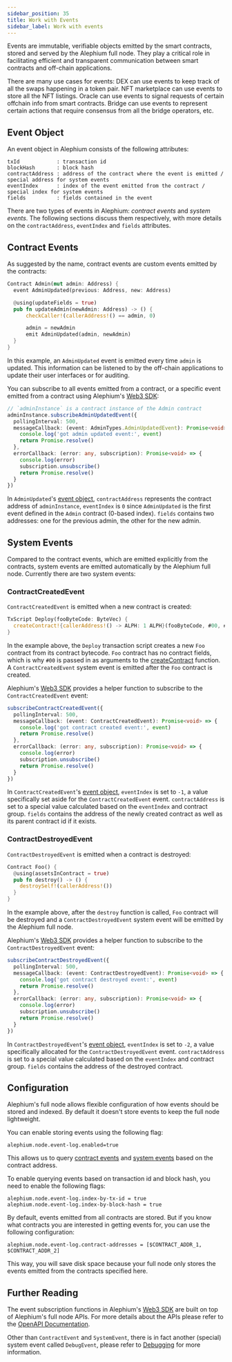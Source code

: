 ```yaml
---
sidebar_position: 35
title: Work with Events
sidebar_label: Work with events
---
```


Events are immutable, verifiable objects emitted by the smart
contracts, stored and served by the Alephium full node. They play a
critical role in facilitating efficient and transparent communication
between smart contracts and off-chain applications.

There are many use cases for events: DEX can use events to keep track
of all the swaps happening in a token pair. NFT marketplace can use
events to store all the NFT listings. Oracle can use events to signal
requests of certain offchain info from smart contracts. Bridge can use
events to represent certain actions that require consensus from all
the bridge operators, etc.

## Event Object

An event object in Alephium consists of the following attributes:

```
txId            : transaction id
blockHash       : block hash
contractAddress : address of the contract where the event is emitted / special address for system events
eventIndex      : index of the event emitted from the contract / special index for system events
fields          : fields contained in the event
```

There are two types of events in Alephium: *contract events* and
*system events*. The following sections discuss them respectively,
with more details on the `contractAddress`, `eventIndex` and `fields`
attributes.

## Contract Events

As suggested by the name, contract events are custom events emitted by
the contracts:

```rust
Contract Admin(mut admin: Address) {
  event AdminUpdated(previous: Address, new: Address)

  @using(updateFields = true)
  pub fn updateAdmin(newAdmin: Address) -> () {
      checkCaller!(callerAddress!() == admin, 0)

      admin = newAdmin
      emit AdminUpdated(admin, newAdmin)
  }
}
```

In this example, an `AdminUpdated` event is emitted every time `admin`
is updated. This information can be listened to by the off-chain
applications to update their user interfaces or for auditing.

You can subscribe to all events emitted from a contract, or a specific
event emitted from a contract using Alephium's [Web3
SDK](/sdk/getting-started):

```typescript
// `adminInstance` is a contract instance of the Admin contract
adminInstance.subscribeAdminUpdatedEvent({
  pollingInterval: 500,
  messageCallback: (event: AdminTypes.AdminUpdatedEvent): Promise<void> => {
    console.log('got admin updated event:', event)
    return Promise.resolve()
  },
  errorCallback: (error: any, subscription): Promise<void> => {
    console.log(error)
    subscription.unsubscribe()
    return Promise.resolve()
  }
})
```

In `AdminUpdated`'s [event object](#event-data-structure),
`contractAddress` represents the contract address of `adminInstance`,
`eventIndex` is `0` since `AdminUpdated` is the first event defined in
the `Admin` contract (0-based index). `fields` contains two
addresses: one for the previous admin, the other for the new admin.

## System Events

Compared to the contract events, which are emitted explicitly from the
contracts, system events are emitted automatically by the Alephium
full node. Currently there are two system events:

### ContractCreatedEvent

`ContractCreatedEvent` is emitted when a new contract is created:

```rust
TxScript Deploy(fooByteCode: ByteVec) {
  createContract!{callerAddress!() -> ALPH: 1 ALPH}(fooByteCode, #00, #00)
}
```

In the example above, the `Deploy` transaction script creates a new
`Foo` contract from its contract bytecode. `Foo` contract has no
contract fields, which is why `#00` is passed in as arguments to the
[createContract](/ralph/built-in-functions#createcontract) function. A
`ContractCreatedEvent` system event is emitted after the `Foo`
contract is created.

Alephium's [Web3 SDK](/sdk/getting-started) provides a helper function
to subscribe to the `ContractCreatedEvent` event:

```typescript
subscribeContractCreatedEvent({
  pollingInterval: 500,
  messageCallback: (event: ContractCreatedEvent): Promise<void> => {
    console.log('got contract created event:', event)
    return Promise.resolve()
  },
  errorCallback: (error: any, subscription): Promise<void> => {
    console.log(error)
    subscription.unsubscribe()
    return Promise.resolve()
  }
})
```

In `ContractCreatedEvent`'s [event object](#event-data-structure),
`eventIndex` is set to `-1`, a value specifically set aside for the
`ContractCreatedEvent` event. `contractAddress` is set to a special
value calculated based on the `eventIndex` and contract
group. `fields` contains the address of the newly created contract as
well as its parent contract id if it exists.

### ContractDestroyedEvent

`ContractDestroyedEvent` is emitted when a contract is destroyed:

```rust
Contract Foo() {
  @using(assetsInContract = true)
  pub fn destroy() -> () {
    destroySelf!(callerAddress!())
  }
}
```

In the example above, after the `destroy` function is called, `Foo`
contract will be destroyed and a `ContractDestroyedEvent` system event
will be emitted by the Alephium full node.

Alephium's [Web3 SDK](/sdk/getting-started) provides a helper function
to subscribe to the `ContractDestroyedEvent` event:

```typescript
subscribeContractDestroyedEvent({
  pollingInterval: 500,
  messageCallback: (event: ContractDestroyedEvent): Promise<void> => {
    console.log('got contract destroyed event:', event)
    return Promise.resolve()
  },
  errorCallback: (error: any, subscription): Promise<void> => {
    console.log(error)
    subscription.unsubscribe()
    return Promise.resolve()
  }
})
```

In `ContractDestroyedEvent`'s [event object](#event-data-structure),
`eventIndex` is set to `-2`, a value specifically allocated for the
`ContractDestroyedEvent` event. `contractAddress` is set to a special
value calculated based on the `eventIndex` and contract
group. `fields` contains the address of the destroyed contract.

## Configuration

Alephium's full node allows flexible configuration of how events
should be stored and indexed. By default it doesn't store events to
keep the full node lightweight.

You can enable storing events using the following flag:

```
alephium.node.event-log.enabled=true
```

This allows us to query [contract
events](/sdk/events#contract-events) and [system
events](/sdk/events#system-events) based on the contract
address.

To enable querying events based on transaction id and block hash, you
need to enable the following flags:

```
alephium.node.event-log.index-by-tx-id = true
alephium.node.event-log.index-by-block-hash = true
```

By default, events emitted from all contracts are stored. But if you
know what contracts you are interested in getting events for, you can
use the following configuration:

```
alephium.node.event-log.contract-addresses = [$CONTRACT_ADDR_1, $CONTRACT_ADDR_2]
```

This way, you will save disk space because your full node only stores
the events emitted from the contracts specified here.

## Further Reading

The event subscription functions in Alephium's [Web3
SDK](/sdk/getting-started) are built on top of Alephium's full node
APIs. For more details about the APIs please refer to the [OpenAPI
Documentation](https://node.mainnet.alephium.org/docs).

Other than `ContractEvent` and `SystemEvent`, there is in fact another
(special) system event called `DebugEvent`, please refer to
[Debugging](/sdk/testing-and-debugging#debugging) for more
information.
